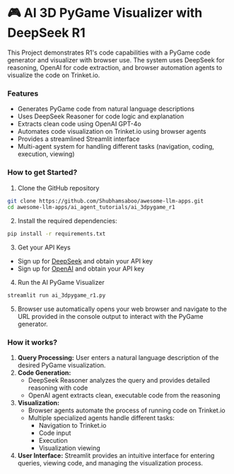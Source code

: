 # 🎮 AI 3D PyGame Visualizer with DeepSeek R1

This Project demonstrates R1's code capabilities with a PyGame code generator and visualizer with browser use. The system uses DeepSeek for reasoning, OpenAI for code extraction, and browser automation agents to visualize the code on Trinket.io.

### Features

- Generates PyGame code from natural language descriptions
- Uses DeepSeek Reasoner for code logic and explanation
- Extracts clean code using OpenAI GPT-4o
- Automates code visualization on Trinket.io using browser agents
- Provides a streamlined Streamlit interface
- Multi-agent system for handling different tasks (navigation, coding, execution, viewing)

### How to get Started?

1. Clone the GitHub repository

```bash
git clone https://github.com/Shubhamsaboo/awesome-llm-apps.git
cd awesome-llm-apps/ai_agent_tutorials/ai_3dpygame_r1
```

2. Install the required dependencies:

```bash
pip install -r requirements.txt
```

3. Get your API Keys

- Sign up for [DeepSeek](https://platform.deepseek.com/) and obtain your API key
- Sign up for [OpenAI](https://platform.openai.com/) and obtain your API key

4. Run the AI PyGame Visualizer

```bash
streamlit run ai_3dpygame_r1.py
```

5. Browser use automatically opens your web browser and navigate to the URL provided in the console output to interact with the PyGame generator.

### How it works?

1. **Query Processing:** User enters a natural language description of the desired PyGame visualization.
2. **Code Generation:**
   - DeepSeek Reasoner analyzes the query and provides detailed reasoning with code
   - OpenAI agent extracts clean, executable code from the reasoning
3. **Visualization:**
   - Browser agents automate the process of running code on Trinket.io
   - Multiple specialized agents handle different tasks:
     - Navigation to Trinket.io
     - Code input
     - Execution
     - Visualization viewing
4. **User Interface:** Streamlit provides an intuitive interface for entering queries, viewing code, and managing the visualization process.
